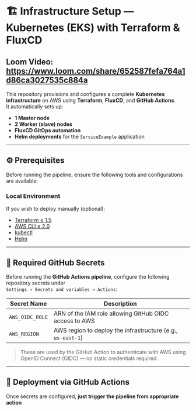 # 🏗️ Infrastructure Setup — Kubernetes (EKS) with Terraform & FluxCD


## Loom Video: https://www.loom.com/share/652587fefa764a1d86ca3027535c884a


This repository provisions and configures a complete **Kubernetes infrastructure** on AWS using **Terraform**, **FluxCD**, and **GitHub Actions**.  
It automatically sets up:
- **1 Master node**
- **2 Worker (slave) nodes**
- **FluxCD GitOps automation**
- **Helm deployments** for the `ServiceExample` application

---


## ⚙️ Prerequisites

Before running the pipeline, ensure the following tools and configurations are available:

### Local Environment
If you wish to deploy manually (optional):
- [Terraform ≥ 1.5](https://developer.hashicorp.com/terraform/downloads)
- [AWS CLI ≥ 2.0](https://docs.aws.amazon.com/cli/latest/userguide/getting-started-install.html)
- [kubectl](https://kubernetes.io/docs/tasks/tools/)
- [Helm](https://helm.sh/docs/intro/install/)

---

## 🔐 Required GitHub Secrets

Before running the **GitHub Actions pipeline**, configure the following repository secrets under  
`Settings → Secrets and variables → Actions`:

| Secret Name       | Description |
|-------------------|-------------|
| `AWS_OIDC_ROLE`   | ARN of the IAM role allowing GitHub OIDC access to AWS |
| `AWS_REGION`      | AWS region to deploy the infrastructure (e.g., `us-east-1`) |

> These are used by the GitHub Action to authenticate with AWS using OpenID Connect (OIDC) — no static credentials required.

---

## 🚀 Deployment via GitHub Actions

Once secrets are configured, **just trigger the pipeline from appropriate action**



